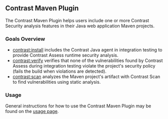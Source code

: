 ## Contrast Maven Plugin

The Contrast Maven Plugin helps users include one or more Contrast Security analysis features in
their Java web application Maven projects.

### Goals Overview

* [contrast:install](install-mojo.html) includes the Contrast Java agent in integration testing to
  provide Contrast Assess runtime security analysis.
* [contrast:verify](verify-mojo.html) verifies that none of the vulnerabilities found by Contrast
  Assess during integration testing violate the project's security policy (fails the build when
  violations are detected).
* [contrast:scan](scan-mojo.html) analyzes the Maven project's artifact with Contrast Scan to find
  vulnerabilities using static analysis.


### Usage

General instructions for how to use the Contrast Maven Plugin may be found on
the [usage page](usage.html). 